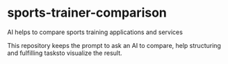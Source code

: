 # sports-trainer-comparison
AI helps to compare sports training applications and services

This repository keeps the prompt to ask an AI to compare, help structuring and fulfilling tasksto visualize the result.
